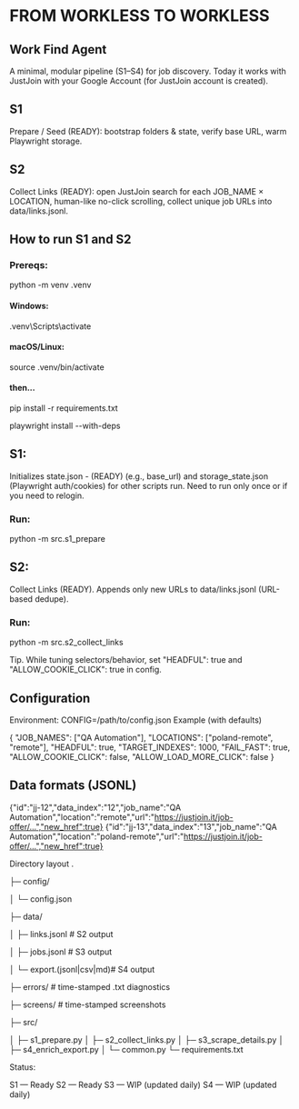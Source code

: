# FROM WORKLESS TO WORKLESS

## Work Find Agent

A minimal, modular pipeline (S1–S4) for job discovery.
Today it works with JustJoin with your Google Account (for JustJoin account is created).

## S1
Prepare / Seed (READY): bootstrap folders & state, verify base URL, warm Playwright storage.

## S2
Collect Links (READY): open JustJoin search for each JOB_NAME × LOCATION, human-like no-click scrolling, collect unique job URLs into data/links.jsonl.

## How to run S1 and S2 

### Prereqs:

python -m venv .venv

#### Windows: 

.venv\Scripts\activate


#### macOS/Linux:

source .venv/bin/activate

#### then...

pip install -r requirements.txt

playwright install --with-deps


## S1:
Initializes state.json - (READY)
(e.g., base_url) and storage_state.json (Playwright auth/cookies) for other scripts run. Need to run only once or if you need to relogin.

### Run:

python -m src.s1_prepare

## S2:
Collect Links (READY). 
Appends only new URLs to data/links.jsonl (URL-based dedupe).

### Run:

python -m src.s2_collect_links

Tip. While tuning selectors/behavior, set "HEADFUL": true and "ALLOW_COOKIE_CLICK": true in config.

## Configuration
   
Environment: CONFIG=/path/to/config.json
Example (with defaults)

{
  "JOB_NAMES": ["QA Automation"],
  "LOCATIONS": ["poland-remote", "remote"],
  "HEADFUL": true,
  "TARGET_INDEXES": 1000,
  "FAIL_FAST": true,
  "ALLOW_COOKIE_CLICK": false,
  "ALLOW_LOAD_MORE_CLICK": false
}



## Data formats (JSONL)

{"id":"jj-12","data_index":"12","job_name":"QA Automation","location":"remote","url":"https://justjoin.it/job-offer/...","new_href":true}
{"id":"jj-13","data_index":"13","job_name":"QA Automation","location":"poland-remote","url":"https://justjoin.it/job-offer/...","new_href":true}


Directory layout
.

├─ config/

│  └─ config.json

├─ data/

│  ├─ links.jsonl          # S2 output

│  ├─ jobs.jsonl           # S3 output

│  └─ export.(jsonl|csv|md)# S4 output

├─ errors/                 # time-stamped .txt diagnostics

├─ screens/                # time-stamped screenshots

├─ src/

│  ├─ s1_prepare.py
│  ├─ s2_collect_links.py
│  ├─ s3_scrape_details.py
│  ├─ s4_enrich_export.py
│  └─ common.py
└─ requirements.txt

Status:

S1 — Ready
S2 — Ready
S3 — WIP (updated daily)
S4 — WIP (updated daily)
